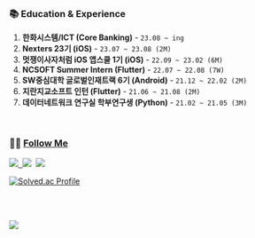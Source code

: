 <!-- # [고도현(Dohyeon Ko)](https://my.surfit.io/w/1349169334) 🙋‍♂️ -->

### 📚 Education & Experience
1. **한화시스템/ICT (Core Banking)** - `23.08 ~ ing`
2. **Nexters 23기 (iOS)** - `23.07 ~ 23.08 (2M)`
3. **멋쟁이사자처럼 iOS 앱스쿨 1기 (iOS)** - `22.09 ~ 23.02 (6M)`
4. **NCSOFT Summer Intern (Flutter)** - `22.07 ~ 22.08 (7W)`
5. **SW중심대학 글로벌인재트랙 6기 (Android)** - `21.12 ~ 22.02 (2M)`
6. **지란지교소프트 인턴 (Flutter)** - `21.06 ~ 21.08 (2M)`
7. **데이터네트워크 연구실 학부연구생 (Python)** - `21.02 ~ 21.05 (3M)`

<br>

<!-- ### 🔨 Tech Stacks

<p align='left'>
  <img src="https://img.shields.io/badge/Swift-F05138?style=flat&logo=swift&logoColor=white"/>
  <img src="https://img.shields.io/badge/SwiftUI-0D0D0D?style=flat&logo=swift&logoColor=blue"/>
  <img src="https://img.shields.io/badge/UIKit-2398F3?style=flat&logo=UIKit&logoColor=skyblue"/>
  <img src="https://img.shields.io/badge/Firebase-FFFFFF?style=flat&logo=firebase&logoColor=whiteyellow"/>
<p>
 -->

### 🙋‍♂️ [Follow Me](https://my.surfit.io/w/1349169334)

<p>
  <a href="https://my.surfit.io/w/1349169334"><img src="https://img.shields.io/badge/Resume-gold?style=flat&logo=awesomelists&logoColor=white&link=https://my.surfit.io/w/1349169334"/>&nbsp
  <a href="https://codekodo.tistory.com"><img src="https://img.shields.io/badge/Blog-FF5722?style=flat&logo=Blogger&logoColor=white&link=https://codekodo.tistory.com"/></a>&nbsp
<!--   <a href="https://www.linkedin.com/in/dohyeonko"><img src="https://img.shields.io/badge/Linkedin-0077b5?style=flat&logo=Linkedin&logoColor=white&link=https://www.linkedin.com/in/dohyeonko/"/></a>&nbsp -->
  <a href="mailto:kodo@kakao.com"><img src="https://img.shields.io/badge/Email-d14836?style=flat&logo=Gmail&logoColor=white"/></a>&nbsp
</p>
  
[![Solved.ac Profile](http://mazassumnida.wtf/api/v2/generate_badge?boj=k906506)](https://solved.ac/profile/k906506)

<br>
<br>
  
<a href="https://hits.seeyoufarm.com"><img src="https://hits.seeyoufarm.com/api/count/incr/badge.svg?url=https%3A%2F%2Fgithub.com%2Fk906506&count_bg=%2379C83D&title_bg=%23555555&icon=&icon_color=%23E7E7E7&title=Today&edge_flat=false"/></a>
